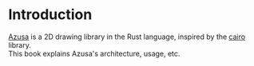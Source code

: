 # Introduction
[Azusa](https://github.com/Lattexshz/Azusa) is a 2D drawing library in the Rust language, inspired by the [cairo](https://www.cairographics.org/) library.  
This book explains Azusa's architecture, usage, etc.  
